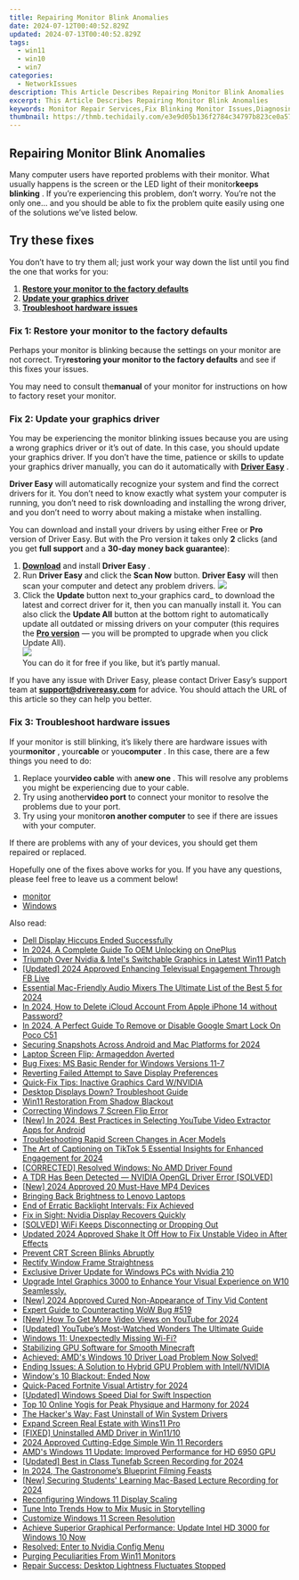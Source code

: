 ```yaml
---
title: Repairing Monitor Blink Anomalies
date: 2024-07-12T00:40:52.829Z
updated: 2024-07-13T00:40:52.829Z
tags:
  - win11
  - win10
  - win7
categories:
  - NetworkIssues
description: This Article Describes Repairing Monitor Blink Anomalies
excerpt: This Article Describes Repairing Monitor Blink Anomalies
keywords: Monitor Repair Services,Fix Blinking Monitor Issues,Diagnosing Screen Flickers,Screen Anomaly Troubleshooting,Resolving LCD Glitches,Fixed Monitors Recovery,Repairing CRT/LCD Blink Problems
thumbnail: https://thmb.techidaily.com/e3e9d05b136f2784c34797b823ce0a57360ca7d16ac3c7f53dfd0d99ef2e7a1b.jpg
---
```


## Repairing Monitor Blink Anomalies

 Many computer users have reported problems with their monitor. What usually happens is the screen or the LED light of their monitor**keeps blinking** . If you’re experiencing this problem, don’t worry. You’re not the only one… and you should be able to fix the problem quite easily using one of the solutions we’ve listed below.

## Try these fixes

 You don’t have to try them all; just work your way down the list until you find the one that works for you:

1. [**Restore your monitor to the factory defaults**](#a)
2. [**Update your graphics driver**](#b)
3. [**Troubleshoot hardware issues**](#c)

### Fix 1: Restore your monitor to the factory defaults

 Perhaps your monitor is blinking because the settings on your monitor are not correct. Try**restoring your monitor to the factory defaults** and see if this fixes your issues.

 You may need to consult the**manual** of your monitor for instructions on how to factory reset your monitor.

### Fix 2: Update your graphics driver

 You may be experiencing the monitor blinking issues because you are using a wrong graphics driver or it’s out of date. In this case, you should update your graphics driver. If you don’t have the time, patience or skills to update your graphics driver manually, you can do it automatically with [**Driver Easy**](https://tools.techidaily.com/drivereasy/download/) .

**Driver Easy**  will automatically recognize your system and find the correct drivers for it. You don’t need to know exactly what system your computer is running, you don’t need to risk downloading and installing the wrong driver, and you don’t need to worry about making a mistake when installing.

 You can download and install your drivers by using either Free or **Pro**  version of Driver Easy. But with the Pro version it takes only **2**  clicks (and you get **full support** and a **30-day money back guarantee**):

1. [**Download**](https://tools.techidaily.com/drivereasy/download/) and install **Driver Easy** .
2. Run **Driver Easy** and click the **Scan Now** button. **Driver Easy**  will then scan your computer and detect any problem drivers. ![](https://images.drivereasy.com/wp-content/uploads/2018/08/img_5b7e74534ce8f.jpg)
3. Click the **Update**  button next to_your graphics card_ to download the latest and correct driver for it, then you can manually install it. You can also click the **Update All**  button at the bottom right to automatically update all outdated or missing drivers on your computer (this requires the **[Pro version](https://tools.techidaily.com/drivereasy/download/)**  — you will be prompted to upgrade when you click Update All).  
![](https://images.drivereasy.com/wp-content/uploads/2018/08/img_5b88edbd69d43.jpg)  
 You can do it for free if you like, but it’s partly manual.

 If you have any issue with Driver Easy, please contact Driver Easy’s support team at **[support@drivereasy.com](mailto:support@drivereasy.com)**  for advice. You should attach the URL of this article so they can help you better.

### Fix 3: Troubleshoot hardware issues

 If your monitor is still blinking, it’s likely there are hardware issues with your**monitor** , your**cable** or you**computer** . In this case, there are a few things you need to do:

1. Replace your**video cable** with a**new one** . This will resolve any problems you might be experiencing due to your cable.
2. Try using another**video port** to connect your monitor to resolve the problems due to your port.
3. Try using your monitor**on another computer** to see if there are issues with your computer.

 If there are problems with any of your devices, you should get them repaired or replaced.

 Hopefully one of the fixes above works for you. If you have any questions, please feel free to leave us a comment below!

* [monitor](https://tools.techidaily.com/drivereasy/download/)
* [Windows](https://tools.techidaily.com/drivereasy/download/)

<ins class="adsbygoogle"
     style="display:block"
     data-ad-format="autorelaxed"
     data-ad-client="ca-pub-7571918770474297"
     data-ad-slot="1223367746"></ins>



<ins class="adsbygoogle"
     style="display:block"
     data-ad-client="ca-pub-7571918770474297"
     data-ad-slot="8358498916"
     data-ad-format="auto"
     data-full-width-responsive="true"></ins>



<span class="atpl-alsoreadstyle">Also read:</span>
<div><ul>
<li><a href="https://network-issues.techidaily.com/dell-display-hiccups-ended-successfully/"><u>Dell Display Hiccups Ended Successfully</u></a></li>
<li><a href="https://easy-unlock-android.techidaily.com/in-2024-a-complete-guide-to-oem-unlocking-on-oneplus-by-drfone-android/"><u>In 2024, A Complete Guide To OEM Unlocking on OnePlus</u></a></li>
<li><a href="https://network-issues.techidaily.com/triumph-over-nvidia-and-intels-switchable-graphics-in-latest-win11-patch/"><u>Triumph Over Nvidia & Intel's Switchable Graphics in Latest Win11 Patch</u></a></li>
<li><a href="https://facebook-video-files.techidaily.com/updated-2024-approved-enhancing-televisual-engagement-through-fb-live/"><u>[Updated] 2024 Approved  Enhancing Televisual Engagement Through FB Live</u></a></li>
<li><a href="https://audio-editing.techidaily.com/essential-mac-friendly-audio-mixers-the-ultimate-list-of-the-best-5-for-2024/"><u>Essential Mac-Friendly Audio Mixers The Ultimate List of the Best 5 for 2024</u></a></li>
<li><a href="https://apple-account.techidaily.com/in-2024-how-to-delete-icloud-account-from-apple-iphone-14-without-password-by-drfone-ios/"><u>In 2024, How to Delete iCloud Account From Apple iPhone 14 without Password?</u></a></li>
<li><a href="https://easy-unlock-android.techidaily.com/in-2024-a-perfect-guide-to-remove-or-disable-google-smart-lock-on-poco-c51-by-drfone-android/"><u>In 2024, A Perfect Guide To Remove or Disable Google Smart Lock On Poco C51</u></a></li>
<li><a href="https://snapchat-videos.techidaily.com/securing-snapshots-across-android-and-mac-platforms-for-2024/"><u>Securing Snapshots Across Android and Mac Platforms for 2024</u></a></li>
<li><a href="https://network-issues.techidaily.com/laptop-screen-flip-armageddon-averted/"><u>Laptop Screen Flip: Armageddon Averted</u></a></li>
<li><a href="https://network-issues.techidaily.com/bug-fixes-ms-basic-render-for-windows-versions-11-7/"><u>Bug Fixes: MS Basic Render for Windows Versions 11-7</u></a></li>
<li><a href="https://network-issues.techidaily.com/reverting-failed-attempt-to-save-display-preferences/"><u>Reverting Failed Attempt to Save Display Preferences</u></a></li>
<li><a href="https://network-issues.techidaily.com/quick-fix-tips-inactive-graphics-card-wnvidia/"><u>Quick-Fix Tips: Inactive Graphics Card W/NVIDIA</u></a></li>
<li><a href="https://network-issues.techidaily.com/desktop-displays-down-troubleshoot-guide/"><u>Desktop Displays Down? Troubleshoot Guide</u></a></li>
<li><a href="https://network-issues.techidaily.com/win11-restoration-from-shadow-blackout/"><u>Win11 Restoration From Shadow Blackout</u></a></li>
<li><a href="https://network-issues.techidaily.com/correcting-windows-7-screen-flip-error/"><u>Correcting Windows 7 Screen Flip Error</u></a></li>
<li><a href="https://facebook-video-share.techidaily.com/new-in-2024-best-practices-in-selecting-youtube-video-extractor-apps-for-android/"><u>[New] In 2024, Best Practices in Selecting YouTube Video Extractor Apps for Android</u></a></li>
<li><a href="https://network-issues.techidaily.com/troubleshooting-rapid-screen-changes-in-acer-models/"><u>Troubleshooting Rapid Screen Changes in Acer Models</u></a></li>
<li><a href="https://tiktok-video-recordings.techidaily.com/the-art-of-captioning-on-tiktok-5-essential-insights-for-enhanced-engagement-for-2024/"><u>The Art of Captioning on TikTok  5 Essential Insights for Enhanced Engagement for 2024</u></a></li>
<li><a href="https://network-issues.techidaily.com/corrected-resolved-windows-no-amd-driver-found/"><u>[CORRECTED] Resolved Windows: No AMD Driver Found</u></a></li>
<li><a href="https://network-issues.techidaily.com/a-tdr-has-been-detected-nvidia-opengl-driver-error-solved/"><u>A TDR Has Been Detected — NVIDIA OpenGL Driver Error [SOLVED]</u></a></li>
<li><a href="https://fox-friendly.techidaily.com/new-2024-approved-20-must-have-mp4-devices/"><u>[New] 2024 Approved  20 Must-Have MP4 Devices</u></a></li>
<li><a href="https://network-issues.techidaily.com/bringing-back-brightness-to-lenovo-laptops/"><u>Bringing Back Brightness to Lenovo Laptops</u></a></li>
<li><a href="https://network-issues.techidaily.com/end-of-erratic-backlight-intervals-fix-achieved/"><u>End of Erratic Backlight Intervals: Fix Achieved</u></a></li>
<li><a href="https://network-issues.techidaily.com/fix-in-sight-nvidia-display-recovers-quickly/"><u>Fix in Sight: Nvidia Display Recovers Quickly</u></a></li>
<li><a href="https://network-issues.techidaily.com/solved-wifi-keeps-disconnecting-or-dropping-out/"><u>[SOLVED] WiFi Keeps Disconnecting or Dropping Out</u></a></li>
<li><a href="https://smart-video-editing.techidaily.com/updated-2024-approved-shake-it-off-how-to-fix-unstable-video-in-after-effects/"><u>Updated 2024 Approved Shake It Off How to Fix Unstable Video in After Effects</u></a></li>
<li><a href="https://network-issues.techidaily.com/prevent-crt-screen-blinks-abruptly/"><u>Prevent CRT Screen Blinks Abruptly</u></a></li>
<li><a href="https://network-issues.techidaily.com/rectify-window-frame-straightness/"><u>Rectify Window Frame Straightness</u></a></li>
<li><a href="https://network-issues.techidaily.com/exclusive-driver-update-for-windows-pcs-with-nvidia-210/"><u>Exclusive Driver Update for Windows PCs with Nvidia 210</u></a></li>
<li><a href="https://network-issues.techidaily.com/upgrade-intel-graphics-3000-to-enhance-your-visual-experience-on-w10-seamlessly/"><u>Upgrade Intel Graphics 3000 to Enhance Your Visual Experience on W10 Seamlessly.</u></a></li>
<li><a href="https://facebook-record-videos.techidaily.com/new-2024-approved-cured-non-appearance-of-tiny-vid-content/"><u>[New] 2024 Approved  Cured  Non-Appearance of Tiny Vid Content</u></a></li>
<li><a href="https://network-issues.techidaily.com/expert-guide-to-counteracting-wow-bug-519/"><u>Expert Guide to Counteracting WoW Bug #519</u></a></li>
<li><a href="https://eaxpv-info.techidaily.com/new-how-to-get-more-video-views-on-youtube-for-2024/"><u>[New] How To Get More Video Views on YouTube for 2024</u></a></li>
<li><a href="https://facebook-record-videos.techidaily.com/updated-youtubes-most-watched-wonders-the-ultimate-guide/"><u>[Updated] YouTube’s Most-Watched Wonders  The Ultimate Guide</u></a></li>
<li><a href="https://network-issues.techidaily.com/windows-11-unexpectedly-missing-wi-fi/"><u>Windows 11: Unexpectedly Missing Wi-Fi?</u></a></li>
<li><a href="https://network-issues.techidaily.com/stabilizing-gpu-software-for-smooth-minecraft/"><u>Stabilizing GPU Software for Smooth Minecraft</u></a></li>
<li><a href="https://network-issues.techidaily.com/achieved-amds-windows-10-driver-load-problem-now-solved/"><u>Achieved: AMD's Windows 10 Driver Load Problem Now Solved!</u></a></li>
<li><a href="https://network-issues.techidaily.com/ending-issues-a-solution-to-hybrid-gpu-problem-with-intellnvidia/"><u>Ending Issues: A Solution to Hybrid GPU Problem with Intell/NVIDIA</u></a></li>
<li><a href="https://network-issues.techidaily.com/windows-10-blackout-ended-now/"><u>Window's 10 Blackout: Ended Now</u></a></li>
<li><a href="https://facebook-record-videos.techidaily.com/quick-paced-fortnite-visual-artistry-for-2024/"><u>Quick-Paced Fortnite Visual Artistry for 2024</u></a></li>
<li><a href="https://fox-cloud.techidaily.com/updated-windows-speed-dial-for-swift-inspection/"><u>[Updated] Windows Speed Dial for Swift Inspection</u></a></li>
<li><a href="https://youtube-data.techidaily.com/0-online-yogis-for-peak-physique-and-harmony-for-2024/"><u>Top 10 Online Yogis for Peak Physique and Harmony for 2024</u></a></li>
<li><a href="https://network-issues.techidaily.com/the-hackers-way-fast-uninstall-of-win-system-drivers/"><u>The Hacker's Way: Fast Uninstall of Win System Drivers</u></a></li>
<li><a href="https://network-issues.techidaily.com/expand-screen-real-estate-with-wins11-pro/"><u>Expand Screen Real Estate with Wins11 Pro</u></a></li>
<li><a href="https://network-issues.techidaily.com/fixed-uninstalled-amd-driver-in-win1110/"><u>[FIXED] Uninstalled AMD Driver in Win11/10</u></a></li>
<li><a href="https://screen-activity-recording.techidaily.com/2024-approved-cutting-edge-simple-win-11-recorders/"><u>2024 Approved  Cutting-Edge Simple Win 11 Recorders</u></a></li>
<li><a href="https://network-issues.techidaily.com/amds-windows-11-update-improved-performance-for-hd-6950-gpu/"><u>AMD's Windows 11 Update: Improved Performance for HD 6950 GPU</u></a></li>
<li><a href="https://video-capture.techidaily.com/updated-best-in-class-tunefab-screen-recording-for-2024/"><u>[Updated] Best in Class  Tunefab Screen Recording for 2024</u></a></li>
<li><a href="https://youtube-lab.techidaily.com/24-the-gastronomes-blueprint-filming-feasts/"><u>In 2024, The Gastronome’s Blueprint  Filming Feasts</u></a></li>
<li><a href="https://on-screen-recording.techidaily.com/new-securing-students-learning-mac-based-lecture-recording-for-2024/"><u>[New] Securing Students' Learning  Mac-Based Lecture Recording for 2024</u></a></li>
<li><a href="https://network-issues.techidaily.com/reconfiguring-windows-11-display-scaling/"><u>Reconfiguring Windows 11 Display Scaling</u></a></li>
<li><a href="https://instagram-videos.techidaily.com/tune-into-trends-how-to-mix-music-in-storytelling/"><u>Tune Into Trends  How to Mix Music in Storytelling</u></a></li>
<li><a href="https://network-issues.techidaily.com/customize-windows-11-screen-resolution/"><u>Customize Windows 11 Screen Resolution</u></a></li>
<li><a href="https://network-issues.techidaily.com/1719974529267-achieve-superior-graphical-performance-update-intel-hd-3000-for-windows-10-now/"><u>Achieve Superior Graphical Performance: Update Intel HD 3000 for Windows 10 Now</u></a></li>
<li><a href="https://network-issues.techidaily.com/resolved-enter-to-nvidia-config-menu/"><u>Resolved: Enter to Nvidia Config Menu</u></a></li>
<li><a href="https://network-issues.techidaily.com/purging-peculiarities-from-win11-monitors/"><u>Purging Peculiarities From Win11 Monitors</u></a></li>
<li><a href="https://network-issues.techidaily.com/repair-success-desktop-lightness-fluctuates-stopped/"><u>Repair Success: Desktop Lightness Fluctuates Stopped</u></a></li>
</ul></div>
